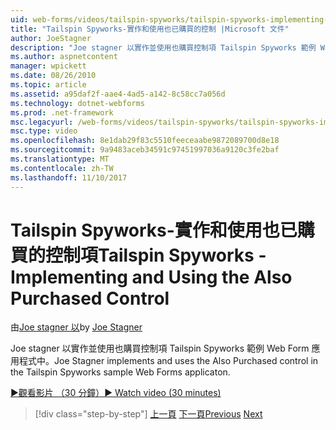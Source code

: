 ```yaml
---
uid: web-forms/videos/tailspin-spyworks/tailspin-spyworks-implementing-and-using-the-also-purchased-control
title: "Tailspin Spyworks-實作和使用也已購買的控制 |Microsoft 文件"
author: JoeStagner
description: "Joe stagner 以實作並使用也購買控制項 Tailspin Spyworks 範例 Web Form 應用程式中。"
ms.author: aspnetcontent
manager: wpickett
ms.date: 08/26/2010
ms.topic: article
ms.assetid: a95daf2f-aae4-4ad5-a142-8c58cc7a056d
ms.technology: dotnet-webforms
ms.prod: .net-framework
msc.legacyurl: /web-forms/videos/tailspin-spyworks/tailspin-spyworks-implementing-and-using-the-also-purchased-control
msc.type: video
ms.openlocfilehash: 8e1dab29f83c5510feeceaabe9872089700d8e18
ms.sourcegitcommit: 9a9483aceb34591c97451997036a9120c3fe2baf
ms.translationtype: MT
ms.contentlocale: zh-TW
ms.lasthandoff: 11/10/2017
---
```

<a name="tailspin-spyworks---implementing-and-using-the-also-purchased-control"></a><span data-ttu-id="8ae61-103">Tailspin Spyworks-實作和使用也已購買的控制項</span><span class="sxs-lookup"><span data-stu-id="8ae61-103">Tailspin Spyworks - Implementing and Using the Also Purchased Control</span></span>
====================
<span data-ttu-id="8ae61-104">由[Joe stagner 以](https://github.com/JoeStagner)</span><span class="sxs-lookup"><span data-stu-id="8ae61-104">by [Joe Stagner](https://github.com/JoeStagner)</span></span>

<span data-ttu-id="8ae61-105">Joe stagner 以實作並使用也購買控制項 Tailspin Spyworks 範例 Web Form 應用程式中。</span><span class="sxs-lookup"><span data-stu-id="8ae61-105">Joe Stagner implements and uses the Also Purchased control in the Tailspin Spyworks sample Web Forms applicaton.</span></span>

[<span data-ttu-id="8ae61-106">&#9654;觀看影片 （30 分鐘）</span><span class="sxs-lookup"><span data-stu-id="8ae61-106">&#9654; Watch video (30 minutes)</span></span>](https://channel9.msdn.com/Blogs/ASP-NET-Site-Videos/tailspin-spyworks-implementing-and-using-the-also-purchased-control)

>[!div class="step-by-step"]
<span data-ttu-id="8ae61-107">[上一頁](tailspin-spyworks-creating-and-using-the-popular-products-control.md)
[下一頁](tailspin-spyworks-intro-ui-and-edm.md)</span><span class="sxs-lookup"><span data-stu-id="8ae61-107">[Previous](tailspin-spyworks-creating-and-using-the-popular-products-control.md)
[Next](tailspin-spyworks-intro-ui-and-edm.md)</span></span>

